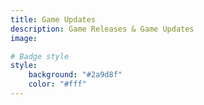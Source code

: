 ```yaml
---
title: Game Updates
description: Game Releases & Game Updates
image: 

# Badge style
style:
    background: "#2a9d8f"
    color: "#fff"
---
```

